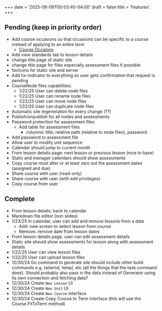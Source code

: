 +++
date = '2025-06-06T00:03:40-04:00'
draft = false
title = 'Features'
+++

## Pending (keep in priority order)

- Add course occasions so that occasions can be specific to a course instead of applying to an entire term
  - [Course Occaions](./features/course-occasions.md)
- Add view standards tab to lesson details
- change title page of static site
- change title page for files especially assessment files if possible
- favicons for static site and server
- Add hx-indicator to everything so user gets confirmation that request is pending
- CourseNode files capabilities:
  - 1/22/25 User can delete node files
  - 1/22/25 User can rename node files
  - 1/22/25 User can move node files
  - 1/22/25 User can duplicate node files
- Automatic site regeneration for every change (??)
- Publish/unpublish for all nodes and assessments
- Password protection for assessment files
  - Add table for assessment files
    - columns: title, relative path (relative to node files), password
- Add password to assessment file
- Allow user to modify unit sequence
- Calendar should jump to current month
- From lesson details page: next lesson or previous lesson (nice to have)
- Static and manager calendars should show assessments
- Copy course must alter or at least zero out the assessment dates (assigned and due)
- Share course with user (read-only)
- Share course with user (with edit privileges)
- Copy course from user

## Complete

- From lesson details: back to calendar
- Markdown file editor (non slides)
- 1/23/25 In calendar, user can add and remove lessons from a date
  - Add: new screen to select lesson from course
  - Remove: remove date from lesson dates
- From lesson details page, user can edit assessment details
- Static site should show assessments for lesson along with assessment details
- 1/22/25 User can view lesson files
- 1/22/25 User can upload lesson files
- 12/30/24 Go command to generate site should include other build commands e.g. tailwind, templ, etc (all the things that the task command does). Should probably also pass in the data instead of Generator using its own connection and fetching data?
- 12/30/24 Create `New Lesson` UI
- 12/30/24 Create `New Unit` UI
- 12/30/24 Create `New Course` interface
- 12/30/24 Create Copy Course to Term interface (this will use the Course.FitToTerm method)
